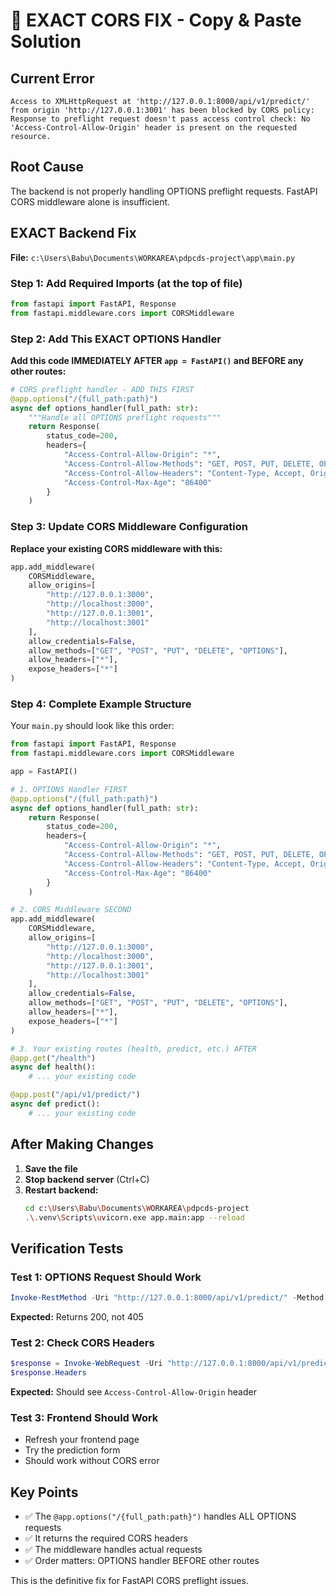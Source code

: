 # 🚨 EXACT CORS FIX - Copy & Paste Solution

## Current Error
```
Access to XMLHttpRequest at 'http://127.0.0.1:8000/api/v1/predict/' from origin 'http://127.0.0.1:3001' has been blocked by CORS policy: Response to preflight request doesn't pass access control check: No 'Access-Control-Allow-Origin' header is present on the requested resource.
```

## Root Cause
The backend is not properly handling OPTIONS preflight requests. FastAPI CORS middleware alone is insufficient.

## EXACT Backend Fix

**File:** `c:\Users\Babu\Documents\WORKAREA\pdpcds-project\app\main.py`

### Step 1: Add Required Imports (at the top of file)
```python
from fastapi import FastAPI, Response
from fastapi.middleware.cors import CORSMiddleware
```

### Step 2: Add This EXACT OPTIONS Handler
**Add this code IMMEDIATELY AFTER `app = FastAPI()` and BEFORE any other routes:**

```python
# CORS preflight handler - ADD THIS FIRST
@app.options("/{full_path:path}")
async def options_handler(full_path: str):
    """Handle all OPTIONS preflight requests"""
    return Response(
        status_code=200,
        headers={
            "Access-Control-Allow-Origin": "*",
            "Access-Control-Allow-Methods": "GET, POST, PUT, DELETE, OPTIONS",
            "Access-Control-Allow-Headers": "Content-Type, Accept, Origin, Authorization",
            "Access-Control-Max-Age": "86400"
        }
    )
```

### Step 3: Update CORS Middleware Configuration
**Replace your existing CORS middleware with this:**

```python
app.add_middleware(
    CORSMiddleware,
    allow_origins=[
        "http://127.0.0.1:3000",
        "http://localhost:3000", 
        "http://127.0.0.1:3001",
        "http://localhost:3001"
    ],
    allow_credentials=False,
    allow_methods=["GET", "POST", "PUT", "DELETE", "OPTIONS"],
    allow_headers=["*"],
    expose_headers=["*"]
)
```

### Step 4: Complete Example Structure

Your `main.py` should look like this order:

```python
from fastapi import FastAPI, Response
from fastapi.middleware.cors import CORSMiddleware

app = FastAPI()

# 1. OPTIONS Handler FIRST
@app.options("/{full_path:path}")
async def options_handler(full_path: str):
    return Response(
        status_code=200,
        headers={
            "Access-Control-Allow-Origin": "*",
            "Access-Control-Allow-Methods": "GET, POST, PUT, DELETE, OPTIONS", 
            "Access-Control-Allow-Headers": "Content-Type, Accept, Origin, Authorization",
            "Access-Control-Max-Age": "86400"
        }
    )

# 2. CORS Middleware SECOND
app.add_middleware(
    CORSMiddleware,
    allow_origins=[
        "http://127.0.0.1:3000",
        "http://localhost:3000",
        "http://127.0.0.1:3001", 
        "http://localhost:3001"
    ],
    allow_credentials=False,
    allow_methods=["GET", "POST", "PUT", "DELETE", "OPTIONS"],
    allow_headers=["*"],
    expose_headers=["*"]
)

# 3. Your existing routes (health, predict, etc.) AFTER
@app.get("/health")
async def health():
    # ... your existing code

@app.post("/api/v1/predict/")
async def predict():
    # ... your existing code
```

## After Making Changes

1. **Save the file**
2. **Stop backend server** (Ctrl+C)
3. **Restart backend:**
   ```bash
   cd c:\Users\Babu\Documents\WORKAREA\pdpcds-project
   .\.venv\Scripts\uvicorn.exe app.main:app --reload
   ```

## Verification Tests

### Test 1: OPTIONS Request Should Work
```powershell
Invoke-RestMethod -Uri "http://127.0.0.1:8000/api/v1/predict/" -Method OPTIONS
```
**Expected:** Returns 200, not 405

### Test 2: Check CORS Headers
```powershell
$response = Invoke-WebRequest -Uri "http://127.0.0.1:8000/api/v1/predict/" -Method OPTIONS -UseBasicParsing
$response.Headers
```
**Expected:** Should see `Access-Control-Allow-Origin` header

### Test 3: Frontend Should Work
- Refresh your frontend page
- Try the prediction form
- Should work without CORS error

## Key Points
- ✅ The `@app.options("/{full_path:path}")` handles ALL OPTIONS requests
- ✅ It returns the required CORS headers
- ✅ The middleware handles actual requests
- ✅ Order matters: OPTIONS handler BEFORE other routes

This is the definitive fix for FastAPI CORS preflight issues.